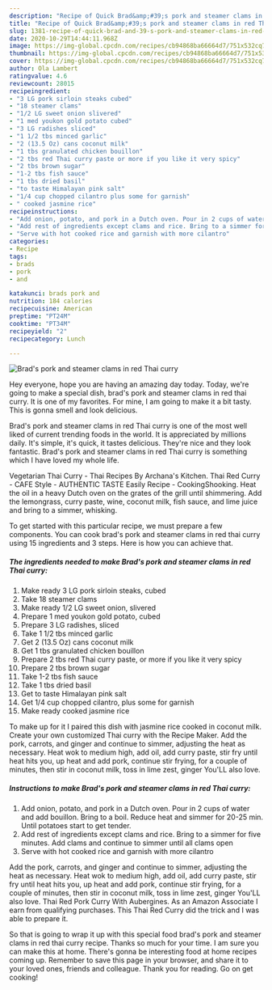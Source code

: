 ```yaml
---
description: "Recipe of Quick Brad&amp;#39;s pork and steamer clams in red Thai curry"
title: "Recipe of Quick Brad&amp;#39;s pork and steamer clams in red Thai curry"
slug: 1381-recipe-of-quick-brad-and-39-s-pork-and-steamer-clams-in-red-thai-curry
date: 2020-10-29T14:44:11.968Z
image: https://img-global.cpcdn.com/recipes/cb94868ba66664d7/751x532cq70/brads-pork-and-steamer-clams-in-red-thai-curry-recipe-main-photo.jpg
thumbnail: https://img-global.cpcdn.com/recipes/cb94868ba66664d7/751x532cq70/brads-pork-and-steamer-clams-in-red-thai-curry-recipe-main-photo.jpg
cover: https://img-global.cpcdn.com/recipes/cb94868ba66664d7/751x532cq70/brads-pork-and-steamer-clams-in-red-thai-curry-recipe-main-photo.jpg
author: Ola Lambert
ratingvalue: 4.6
reviewcount: 28015
recipeingredient:
- "3 LG pork sirloin steaks cubed"
- "18 steamer clams"
- "1/2 LG sweet onion slivered"
- "1 med youkon gold potato cubed"
- "3 LG radishes sliced"
- "1 1/2 tbs minced garlic"
- "2 (13.5 Oz) cans coconut milk"
- "1 tbs granulated chicken bouillon"
- "2 tbs red Thai curry paste or more if you like it very spicy"
- "2 tbs brown sugar"
- "1-2 tbs fish sauce"
- "1 tbs dried basil"
- "to taste Himalayan pink salt"
- "1/4 cup chopped cilantro plus some for garnish"
- " cooked jasmine rice"
recipeinstructions:
- "Add onion, potato, and pork in a Dutch oven. Pour in 2 cups of water and add bouillon. Bring to a boil. Reduce heat and simmer for 20-25 min. Until potatoes start to get tender."
- "Add rest of ingredients except clams and rice. Bring to a simmer for five minutes. Add clams and continue to simmer until all clams open"
- "Serve with hot cooked rice and garnish with more cilantro"
categories:
- Recipe
tags:
- brads
- pork
- and

katakunci: brads pork and 
nutrition: 184 calories
recipecuisine: American
preptime: "PT24M"
cooktime: "PT34M"
recipeyield: "2"
recipecategory: Lunch

---
```



![Brad&#39;s pork and steamer clams in red Thai curry](https://img-global.cpcdn.com/recipes/cb94868ba66664d7/751x532cq70/brads-pork-and-steamer-clams-in-red-thai-curry-recipe-main-photo.jpg)

Hey everyone, hope you are having an amazing day today. Today, we're going to make a special dish, brad&#39;s pork and steamer clams in red thai curry. It is one of my favorites. For mine, I am going to make it a bit tasty. This is gonna smell and look delicious.

Brad&#39;s pork and steamer clams in red Thai curry is one of the most well liked of current trending foods in the world. It is appreciated by millions daily. It's simple, it's quick, it tastes delicious. They're nice and they look fantastic. Brad&#39;s pork and steamer clams in red Thai curry is something which I have loved my whole life.

Vegetarian Thai Curry - Thai Recipes By Archana&#39;s Kitchen. Thai Red Curry - CAFE Style - AUTHENTIC TASTE Easily Recipe - CookingShooking. Heat the oil in a heavy Dutch oven on the grates of the grill until shimmering. Add the lemongrass, curry paste, wine, coconut milk, fish sauce, and lime juice and bring to a simmer, whisking.


To get started with this particular recipe, we must prepare a few components. You can cook brad&#39;s pork and steamer clams in red thai curry using 15 ingredients and 3 steps. Here is how you can achieve that.

<!--inarticleads1-->

##### The ingredients needed to make Brad&#39;s pork and steamer clams in red Thai curry:

1. Make ready 3 LG pork sirloin steaks, cubed
1. Take 18 steamer clams
1. Make ready 1/2 LG sweet onion, slivered
1. Prepare 1 med youkon gold potato, cubed
1. Prepare 3 LG radishes, sliced
1. Take 1 1/2 tbs minced garlic
1. Get 2 (13.5 Oz) cans coconut milk
1. Get 1 tbs granulated chicken bouillon
1. Prepare 2 tbs red Thai curry paste, or more if you like it very spicy
1. Prepare 2 tbs brown sugar
1. Take 1-2 tbs fish sauce
1. Take 1 tbs dried basil
1. Get to taste Himalayan pink salt
1. Get 1/4 cup chopped cilantro, plus some for garnish
1. Make ready  cooked jasmine rice


To make up for it I paired this dish with jasmine rice cooked in coconut milk. Create your own customized Thai curry with the Recipe Maker. Add the pork, carrots, and ginger and continue to simmer, adjusting the heat as necessary. Heat wok to medium high, add oil, add curry paste, stir fry until heat hits you, up heat and add pork, continue stir frying, for a couple of minutes, then stir in coconut milk, toss in lime zest, ginger You&#39;LL also love. 

<!--inarticleads2-->

##### Instructions to make Brad&#39;s pork and steamer clams in red Thai curry:

1. Add onion, potato, and pork in a Dutch oven. Pour in 2 cups of water and add bouillon. Bring to a boil. Reduce heat and simmer for 20-25 min. Until potatoes start to get tender.
1. Add rest of ingredients except clams and rice. Bring to a simmer for five minutes. Add clams and continue to simmer until all clams open
1. Serve with hot cooked rice and garnish with more cilantro


Add the pork, carrots, and ginger and continue to simmer, adjusting the heat as necessary. Heat wok to medium high, add oil, add curry paste, stir fry until heat hits you, up heat and add pork, continue stir frying, for a couple of minutes, then stir in coconut milk, toss in lime zest, ginger You&#39;LL also love. Thai Red Pork Curry With Aubergines. As an Amazon Associate I earn from qualifying purchases. This Thai Red Curry did the trick and I was able to prepare it. 

So that is going to wrap it up with this special food brad&#39;s pork and steamer clams in red thai curry recipe. Thanks so much for your time. I am sure you can make this at home. There's gonna be interesting food at home recipes coming up. Remember to save this page in your browser, and share it to your loved ones, friends and colleague. Thank you for reading. Go on get cooking!
